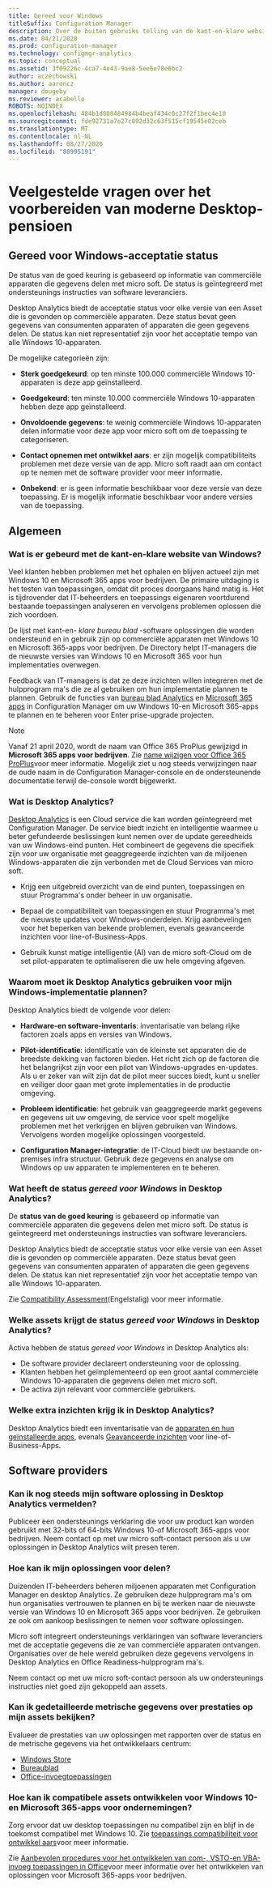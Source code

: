 ```yaml
---
title: Gereed voor Windows
titleSuffix: Configuration Manager
description: Over de buiten gebruiks telling van de kant-en-klare website van Windows
ms.date: 04/21/2020
ms.prod: configuration-manager
ms.technology: configmgr-analytics
ms.topic: conceptual
ms.assetid: 3f09226c-4ca7-4e43-9ae8-5ee6e78e6bc2
author: aczechowski
ms.author: aaroncz
manager: dougeby
ms.reviewer: acabello
ROBOTS: NOINDEX
ms.openlocfilehash: 484b1d808484984b4beaf434c0c27f2f1bec4e10
ms.sourcegitcommit: fde92731a7e27c892d32c63f515cf19545e02ceb
ms.translationtype: MT
ms.contentlocale: nl-NL
ms.lasthandoff: 08/27/2020
ms.locfileid: "88995191"
---
```

# <a name="ready-for-modern-desktop-retirement-faq"></a>Veelgestelde vragen over het voorbereiden van moderne Desktop-pensioen

<!-- placeholder -->

## <a name="ready-for-windows-adoption-status"></a>Gereed voor Windows-acceptatie status

De status van de goed keuring is gebaseerd op informatie van commerciële apparaten die gegevens delen met micro soft. De status is geïntegreerd met ondersteunings instructies van software leveranciers.

Desktop Analytics biedt de acceptatie status voor elke versie van een Asset die is gevonden op commerciële apparaten. Deze status bevat geen gegevens van consumenten apparaten of apparaten die geen gegevens delen. De status kan niet representatief zijn voor het acceptatie tempo van alle Windows 10-apparaten.

De mogelijke categorieën zijn:

- **Sterk goedgekeurd**: op ten minste 100.000 commerciële Windows 10-apparaten is deze app geïnstalleerd.

- **Goedgekeurd**: ten minste 10.000 commerciële Windows 10-apparaten hebben deze app geïnstalleerd.

- **Onvoldoende gegevens**: te weinig commerciële Windows 10-apparaten delen informatie voor deze app voor micro soft om de toepassing te categoriseren.

- **Contact opnemen met ontwikkel aars**: er zijn mogelijk compatibiliteits problemen met deze versie van de app. Micro soft raadt aan om contact op te nemen met de software provider voor meer informatie.

- **Onbekend**: er is geen informatie beschikbaar voor deze versie van deze toepassing. Er is mogelijk informatie beschikbaar voor andere versies van de toepassing.

## <a name="general"></a>Algemeen

### <a name="what-happened-to-the-ready-for-windows-website"></a>Wat is er gebeurd met de kant-en-klare website van Windows?

Veel klanten hebben problemen met het ophalen en blijven actueel zijn met Windows 10 en Microsoft 365 apps voor bedrijven. De primaire uitdaging is het testen van toepassingen, omdat dit proces doorgaans hand matig is. Het is tijdrovender dat IT-beheerders en toepassings eigenaren voortdurend bestaande toepassingen analyseren en vervolgens problemen oplossen die zich voordoen.

De lijst met kant-en- *klare bureau blad* -software oplossingen die worden ondersteund en in gebruik zijn op commerciële apparaten met Windows 10 en Microsoft 365-apps voor bedrijven. De Directory helpt IT-managers die de nieuwste versies van Windows 10 en Microsoft 365 voor hun implementaties overwegen.

Feedback van IT-managers is dat ze deze inzichten willen integreren met de hulpprogram ma's die ze al gebruiken om hun implementatie plannen te plannen. Gebruik de functies van [bureau blad Analytics](https://aka.ms/dadocs) en [Microsoft 365 apps](https://docs.microsoft.com/deployoffice/readiness-tools#office-365-proplus-readiness-features-in-configuration-manager-current-branch) in Configuration Manager om uw Windows 10-en Microsoft 365-apps te plannen en te beheren voor Enter prise-upgrade projecten. 

> [!Note]
> Vanaf 21 april 2020, wordt de naam van Office 365 ProPlus gewijzigd in **Microsoft 365 apps voor bedrijven**. Zie [name wijzigen voor Office 365 ProPlus](/deployoffice/name-change)voor meer informatie. Mogelijk ziet u nog steeds verwijzingen naar de oude naam in de Configuration Manager-console en de ondersteunende documentatie terwijl de-console wordt bijgewerkt.

### <a name="what-is-desktop-analytics"></a>Wat is Desktop Analytics?

[Desktop Analytics](https://aka.ms/dadocs) is een Cloud service die kan worden geïntegreerd met Configuration Manager. De service biedt inzicht en intelligentie waarmee u beter gefundeerde beslissingen kunt nemen over de update gereedheids van uw Windows-eind punten. Het combineert de gegevens die specifiek zijn voor uw organisatie met geaggregeerde inzichten van de miljoenen Windows-apparaten die zijn verbonden met de Cloud Services van micro soft.

-    Krijg een uitgebreid overzicht van de eind punten, toepassingen en stuur Programma's onder beheer in uw organisatie.

-    Bepaal de compatibiliteit van toepassingen en stuur Programma's met de nieuwste updates voor Windows-onderdelen. Krijg aanbevelingen voor het beperken van bekende problemen, evenals geavanceerde inzichten voor line-of-Business-Apps.

-    Gebruik kunst matige intelligentie (AI) van de micro soft-Cloud om de set pilot-apparaten te optimaliseren die uw hele omgeving afgeven.

### <a name="why-should-i-use-desktop-analytics-for-my-windows-deployment-plans"></a>Waarom moet ik Desktop Analytics gebruiken voor mijn Windows-implementatie plannen?

Desktop Analytics biedt de volgende voor delen:

-    **Hardware-en software-inventaris**: inventarisatie van belang rijke factoren zoals apps en versies van Windows.

-    **Pilot-identificatie**: identificatie van de kleinste set apparaten die de breedste dekking van factoren bieden. Het richt zich op de factoren die het belangrijkst zijn voor een pilot van Windows-upgrades en-updates. Als u er zeker van wilt zijn dat de pilot meer succes biedt, kunt u sneller en veiliger door gaan met grote implementaties in de productie omgeving.

-    **Probleem identificatie**: het gebruik van geaggregeerde markt gegevens en gegevens uit uw omgeving, de service voor spelt mogelijke problemen met het verkrijgen en blijven gebruiken van Windows. Vervolgens worden mogelijke oplossingen voorgesteld.

-    **Configuration Manager-integratie**: de IT-Cloud biedt uw bestaande on-premises infra structuur. Gebruik deze gegevens en analyse om Windows op uw apparaten te implementeren en te beheren.

### <a name="what-does-the-ready-for-windows-status-mean-in-desktop-analytics"></a>Wat heeft de status *gereed voor Windows* in Desktop Analytics?

De **status van de goed keuring** is gebaseerd op informatie van commerciële apparaten die gegevens delen met micro soft. De status is geïntegreerd met ondersteunings instructies van software leveranciers.

Desktop Analytics biedt de acceptatie status voor elke versie van een Asset die is gevonden op commerciële apparaten. Deze status bevat geen gegevens van consumenten apparaten of apparaten die geen gegevens delen. De status kan niet representatief zijn voor het acceptatie tempo van alle Windows 10-apparaten.

Zie [Compatibility Assessment](compat-assessment.md)(Engelstalig) voor meer informatie.

### <a name="what-assets-get-the-ready-for-windows-status-in-desktop-analytics"></a>Welke assets krijgt de status *gereed voor Windows* in Desktop Analytics? 

Activa hebben de status *gereed voor Windows* in Desktop Analytics als:

-    De software provider declareert ondersteuning voor de oplossing.
-    Klanten hebben het geïmplementeerd op een groot aantal commerciële Windows 10-apparaten die gegevens delen met micro soft.
-    De activa zijn relevant voor commerciële gebruikers.

### <a name="what-additional-insights-do-i-get-in-desktop-analytics"></a>Welke extra inzichten krijg ik in Desktop Analytics?

Desktop Analytics biedt een inventarisatie van de [apparaten en hun geïnstalleerde apps](about-assets.md), evenals [Geavanceerde inzichten](compat-assessment.md#advanced-insights) voor line-of-Business-Apps. 

## <a name="software-providers"></a>Software providers

### <a name="can-i-still-list-my-software-solution-in-desktop-analytics"></a>Kan ik nog steeds mijn software oplossing in Desktop Analytics vermelden?

Publiceer een ondersteunings verklaring die voor uw product kan worden gebruikt met 32-bits of 64-bits Windows 10-of Microsoft 365-apps voor bedrijven. Neem contact op met uw micro soft-contact persoon als u uw oplossingen in Desktop Analytics wilt presen teren.

### <a name="how-can-listing-my-solutions-benefit-me"></a>Hoe kan ik mijn oplossingen voor delen?

Duizenden IT-beheerders beheren miljoenen apparaten met Configuration Manager en desktop Analytics. Ze gebruiken deze hulpprogram ma's om hun organisaties vertrouwen te plannen en bij te werken naar de nieuwste versie van Windows 10 en Microsoft 365 apps voor bedrijven. Ze gebruiken ze ook om aankoop beslissingen te nemen voor software oplossingen.

Micro soft integreert ondersteunings verklaringen van software leveranciers met de acceptatie gegevens die ze van commerciële apparaten ontvangen. Organisaties over de hele wereld gebruiken deze gegevens vervolgens in Desktop Analytics en Office Readiness-hulpprogram ma's. 

Neem contact op met uw micro soft-contact persoon als uw ondersteunings instructies niet goed zijn gekoppeld aan assets.

### <a name="can-i-see-detailed-performance-metrics-on-my-assets"></a>Kan ik gedetailleerde metrische gegevens over prestaties op mijn assets bekijken?

Evalueer de prestaties van uw oplossingen met rapporten over de status en de metrische gegevens via het ontwikkelaars centrum: 

- [Windows Store](/windows/uwp/publish/health-report)
- [Bureaublad](/windows/desktop/appxpkg/windows-desktop-application-program)
- [Office-invoegtoepassingen](/office/dev/store/update-unpublish-and-view-metrics) 

### <a name="how-can-i-develop-compatible-assets-for-windows-10-and-microsoft-365-apps-for-enterprise"></a>Hoe kan ik compatibele assets ontwikkelen voor Windows 10-en Microsoft 365-apps voor ondernemingen?

Zorg ervoor dat uw desktop toepassingen nu compatibel zijn en blijf in de toekomst compatibel met Windows 10. Zie [toepassings compatibiliteit voor ontwikkel aars](https://developer.microsoft.com/windows/desktop/app-compatibility)voor meer informatie.

Zie [Aanbevolen procedures voor het ontwikkelen van com-, VSTO-en VBA-invoeg toepassingen in Office](https://docs.microsoft.com/visualstudio/vsto/development-best-practices-for-com-vsto-and-vba-add-ins-in-office)voor meer informatie over het ontwikkelen van oplossingen voor Microsoft 365-apps voor bedrijven.
